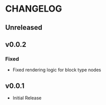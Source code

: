 # CHANGELOG

## Unreleased

## v0.0.2

### Fixed
* Fixed rendering logic for block type nodes

## v0.0.1

* Initial Release
